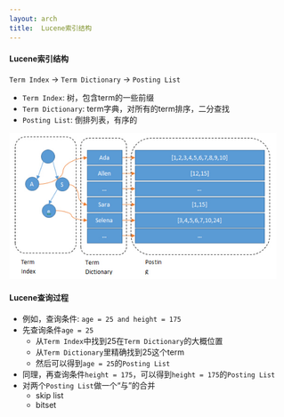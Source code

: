 ```yaml
---
layout: arch
title:  Lucene索引结构
---
```


#### Lucene索引结构

`Term Index` -&gt; `Term Dictionary` -&gt; `Posting List`

* `Term Index`: 树，包含term的一些前缀
* `Term Dictionary`: term字典，对所有的term排序，二分查找
* `Posting List`: 倒排列表，有序的

<img src="/images/lucene/lucene_index.jpg" style="width: 480px; border-width: 2px 0 2px 2px; border-color: black;" />

#### Lucene查询过程

* 例如，查询条件: `age = 25 and height = 175`
* 先查询条件`age = 25`
    * 从`Term Index`中找到25在`Term Dictionary`的大概位置
    * 从`Term Dictionary`里精确找到25这个term
    * 然后可以得到`age = 25`的`Posting List`
* 同理，再查询条件`height = 175`，可以得到`height = 175`的`Posting List`
* 对两个`Posting List`做一个“与”的合并
    * skip list
    * bitset
